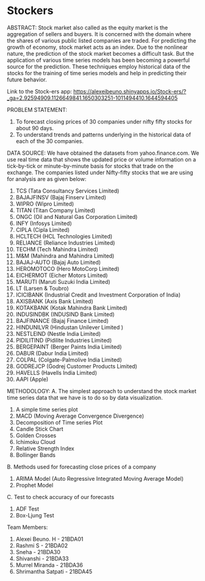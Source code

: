 # Stockers

ABSTRACT:
Stock market also called as the equity market is the aggregation of sellers and buyers. It is concerned with the domain where the shares of various public listed companies are traded. For predicting the growth of economy, stock market acts as an index. Due to the nonlinear nature, the prediction of the stock market becomes a difficult task. But the application of various time series models has been becoming a powerful source for the prediction. These techniques employ historical data of the stocks for the training of time series models and help in predicting their future behavior.

Link to the Stock-ers app: https://alexeibeuno.shinyapps.io/Stock-ers/?_ga=2.92594909.1126649841.1650303251-1011494410.1644594405

PROBLEM STATEMENT:
1.	To forecast closing prices of 30 companies under nifty fifty stocks for about 90 days.
2.	To understand trends and patterns underlying in the historical data of each of the 30 companies.

DATA SOURCE:
We have obtained the datasets from yahoo.finance.com. We use real time data that shows the updated price or volume information on a tick-by-tick or minute-by-minute basis for stocks that trade on the exchange.
The companies listed under Nifty-fifty stocks that we are using for analysis are as given below:
1.	TCS (Tata Consultancy Services Limited)
2.	BAJAJFINSV (Bajaj Finserv Limited)
3.	WIPRO (Wipro Limited)
4.	TITAN (Titan Company Limited)
5.	ONGC (Oil and Natural Gas Corporation Limited)
6.	INFY (Infosys Limited)
7.	CIPLA (Cipla Limited)
8.	HCLTECH (HCL Technologies Limited)
9.	RELIANCE (Reliance Industries Limited)
10.	TECHM (Tech Mahindra Limited)
11.	M&M (Mahindra and Mahindra Limited)
12.	BAJAJ-AUTO (Bajaj Auto Limited)
13.	HEROMOTOCO (Hero MotoCorp Limited)
14.	EICHERMOT (Eicher Motors Limited)
15.	MARUTI (Maruti Suzuki India Limited)
16.	LT (Larsen & Toubro)
17.	ICICIBANK (Industrial Credit and Investment Corporation of India)
18.	AXISBANK (Axis Bank Limited)
19.	KOTAKBANK (Kotak Mahindra Bank Limited)
20.	INDUSINDBK (INDUSIND Bank Limited)
21.	BAJFINANCE (Bajaj Finance Limited)
22.	HINDUNILVR (Hindustan Unilever Limited )
23.	NESTLEIND (Nestle India Limited)
24.	PIDILITIND (Pidilite Industries Limited)
25.	BERGEPAINT (Berger Paints India Limited)
26.	DABUR (Dabur India Limited)
27.	COLPAL (Colgate-Palmolive India Limited)
28.	GODREJCP (Godrej Customer Products Limited)
29.	HAVELLS (Havells India Limited)
30.	AAPl (Apple)


METHODOLOGY:
A. The simplest approach to understand the stock market time series data that we have is to do so by data visualization.
1. A simple time series plot
2. MACD (Moving Average Convergence Divergence)
3. Decomposition of Time series Plot
4. Candle Stick Chart
5. Golden Crosses
6. Ichimoku Cloud
7. Relative Strength Index
8. Bollinger Bands

B. Methods used for forecasting close prices of a company
1.	ARIMA Model (Auto Regressive Integrated Moving Average Model)
2.	Prophet Model

C. Test to check accuracy of our forecasts
1. ADF Test
2. Box-Ljung Test

Team Members:

1. Alexei Beuno. H - 21BDA01
2. Rashmi S - 21BDA02
3. Sneha - 21BDA30
4. Shivanshi - 21BDA33
5. Murrel Miranda - 21BDA36
6. Shrimantha Satpati - 21BDA45
